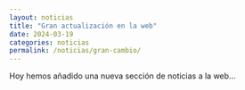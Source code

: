 ```yaml
---
layout: noticias
title: "Gran actualización en la web"
date: 2024-03-19
categories: noticias
permalink: /noticias/gran-cambio/
---
```

Hoy hemos añadido una nueva sección de noticias a la web...
